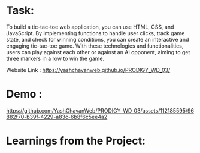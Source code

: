 # Task:
To build a tic-tac-toe web application, you can use HTML, CSS, and JavaScript. By implementing functions to handle user clicks, track game state, and check for winning conditions, you can create an interactive and engaging tic-tac-toe game. With these technologies and functionalities, users can play against each other or against an AI opponent, aiming to get three markers in a row to win the game.

Website Link : https://yashchavanweb.github.io/PRODIGY_WD_03/


# Demo : 
https://github.com/YashChavanWeb/PRODIGY_WD_03/assets/112185595/96882f70-b39f-4229-a83c-6b8f6c5ee4a2


# Learnings from the Project:


